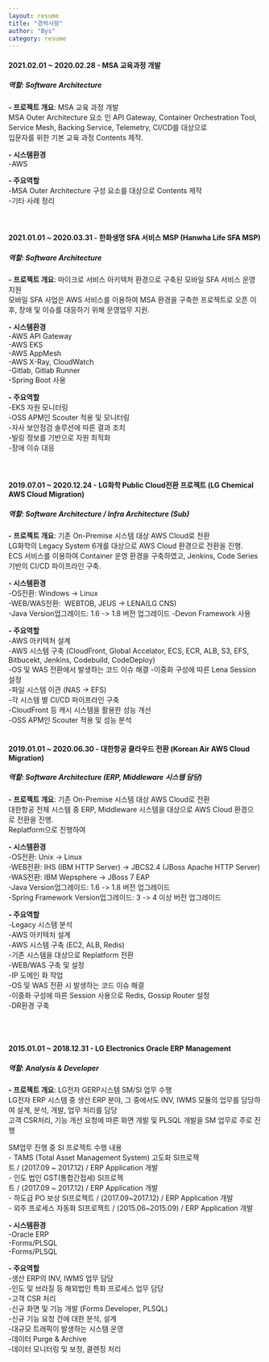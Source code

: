 ```yaml
---
layout: resume
title: "경력사항"
author: "Bys"
category: resume
---
```


#### 2021.02.01 ~ 2020.02.28 - MSA 교육과정 개발
##### 역할: Software Architecture

**- 프로젝트 개요**: MSA 교육 과정 개발  
MSA Outer Architecture 요소 인 API Gateway, Container Orchestration Tool, Service Mesh, Backing Service, Telemetry, CI/CD를 대상으로  
입문자를 위한 기본 교육 과정 Contents 제작.  


**- 시스템환경**  
-AWS


**- 주요역할**  
 -MSA Outer Architecture 구성 요소를 대상으로 Contents 제작  
 -기타 사례 정리  
 <br><br>

#### 2021.01.01 ~ 2020.03.31 - 한화생명 SFA 서비스 MSP (Hanwha Life SFA MSP)  
##### 역할: Software Architecture  

**- 프로젝트 개요**: 마이크로 서비스 아키텍처 환경으로 구축된 모바일 SFA 서비스 운영 지원   
모바일 SFA 사업은 AWS 서비스를 이용하여 MSA 환경을 구축한 프로젝트로 오픈 이 후, 장애 및 이슈를 대응하기 위해 운영업무 지원.  

**- 시스템환경**  
 -AWS API Gateway  
 -AWS EKS  
 -AWS AppMesh  
 -AWS X-Ray, CloudWatch  
 -Gitlab, Gitlab Runner  
 -Spring Boot 사용  


**- 주요역할**  
 -EKS 자원 모니터링  
 -OSS APM인 Scouter 적용 및 모니터링  
 -자사 보안점검 솔루션에 따른 결과 조치  
 -빌링 정보를 기반으로 자원 최적화  
 -장애 이슈 대응  
<br><br>

#### 2019.07.01 ~ 2020.12.24 - LG화학 Public Cloud전환 프로젝트 (LG Chemical AWS Cloud Migration)
##### **역할**: Software Architecture / Infra Architecture (Sub)

**- 프로젝트 개요**: 기존 On-Premise 시스템 대상 AWS Cloud로 전환  
LG화학의 Legacy System 6개를 대상으로 AWS Cloud 환경으로 전환을 진행.  
ECS 서비스를 이용하여 Container 운영 환경을 구축하였고, Jenkins, Code Series 기반의 CI/CD 파이프라인 구축.  

**- 시스템환경**  
 -OS전환: Windows -> Linux  
 -WEB/WAS전환:  WEBTOB, JEUS -> LENA(LG CNS)  
 -Java Version업그레이드: 1.6 -> 1.8 버전 업그레이드
 -Devon Framework 사용


**- 주요역할**  
 -AWS 아키텍처 설계  
 -AWS 시스템 구축 (CloudFront, Global Accelator, ECS, ECR, ALB, S3, EFS, Bitbucekt, Jenkins, Codebuild, CodeDeploy)  
 -OS 및 WAS 전환에서 발생하는 코드 이슈 해결
 -이중화 구성에 따른 Lena Session 설정  
 -파일 시스템 이관 (NAS -> EFS)  
 -각 시스템 별 CI/CD 파이프라인 구축  
 -CloudFront 등 캐시 시스템을 활용한 성능 개선  
 -OSS APM인 Scouter 적용 및 성능 분석
 <br><br>

#### 2019.01.01 ~ 2020.06.30 - 대한항공 클라우드 전환 (Korean Air AWS Cloud Migration)
##### 역할: Software Architecture (ERP, Middleware 시스템 담당)  

**- 프로젝트 개요**: 기존 On-Premise 시스템 대상 AWS Cloud로 전환  
대한항공 전체 시스템 중 ERP, Middleware 시스템을 대상으로 AWS Cloud 환경으로 전환을 진행.  
Replatform으로 진행하여

**- 시스템환경**  
 -OS전환: Unix -> Linux  
 -WEB전환: IHS (IBM HTTP Server) -> JBCS2.4 (JBoss Apache HTTP Server)  
 -WAS전환: IBM Wepsphere -> JBoss 7 EAP  
 -Java Version업그레이드: 1.6 -> 1.8 버전 업그레이드  
 -Spring Framework Version업그레이드: 3 -> 4 이상 버전 업그레이드  


**- 주요역할**  
 -Legacy 시스템 분석  
 -AWS 아키텍처 설계  
 -AWS 시스템 구축 (EC2, ALB, Redis)  
 -기존 시스템을 대상으로 Replatform 전환  
 -WEB/WAS 구축 및 설정  
 -IP 도메인 화 작업  
 -OS 및 WAS 전환 시 발생하는 코드 이슈 해결  
 -이중화 구성에 따른 Session 사용으로 Redis, Gossip Router 설정  
 -DR환경 구축  

<br><br>

#### 2015.01.01 ~ 2018.12.31 - LG Electronics Oracle ERP Management
##### 역할: Analysis & Developer

**- 프로젝트 개요**: LG전자 GERP시스템 SM/SI 업무 수행  
LG전자 ERP 시스템 중 생산 ERP 분야, 그 중에서도 INV, IWMS 모듈의 업무를 담당하여 설계, 분석, 개발, 업무 처리를 담당  
고객 CSR처리, 기능 개선 요청에 따른 화면 개발 및 PLSQL 개발을 SM 업무로 주로 진행  

SM업무 진행 중 SI 프로젝트 수행 내용  
- TAMS (Total Asset Management System) 고도화 SI프로젝트 / (2017.09 ~ 2017.12) / ERP Application 개발  
- 인도 법인 GST(통합간접세) SI프로젝트 / (2017.09 ~ 2017.12) / ERP Application 개발  
- 하도급 PO 보상 SI프로젝트 / (2017.09~2017.12) / ERP Application 개발  
- 외주 프로세스 자동화 SI프로젝트 / (2015.06~2015.09) / ERP Application 개발  


**- 시스템환경**  
 -Oracle ERP  
 -Forms/PLSQL  
 -Forms/PLSQL  

**- 주요역할**  
 -생산 ERP의 INV, IWMS 업무 담당  
 -인도 및 브라질 등 해외법인 특화 프로세스 업무 담당  
 -고객 CSR 처리  
 -신규 화면 및 기능 개발 (Forms Developer, PLSQL)  
 -신규 기능 요청 건에 대한 분석, 설계   
 -대규모 트래픽이 발생하는 시스템 운영  
 -데이터 Purge & Archive  
 -데이터 모니터링 및 보정, 클렌징 처리  
 